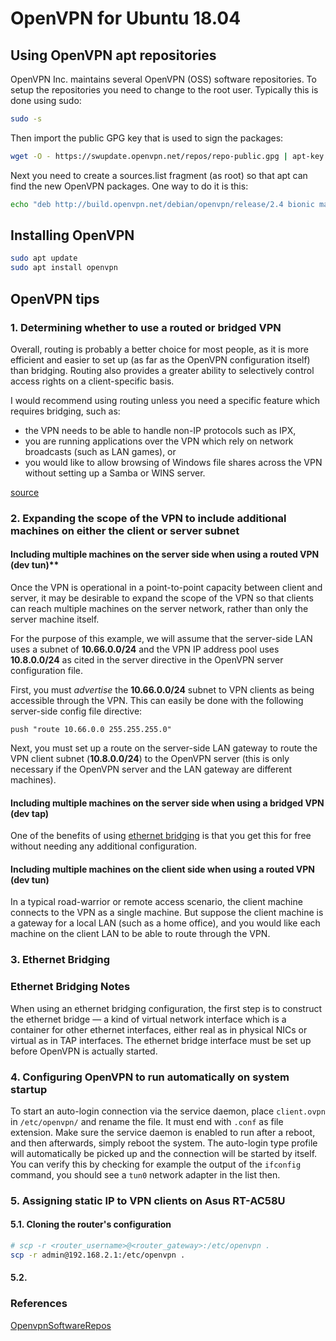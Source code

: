 # OpenVPN for Ubuntu 18.04

## Using OpenVPN apt repositories

OpenVPN Inc. maintains several OpenVPN (OSS) software repositories.
To setup the repositories you need to change to the root user. Typically this is done using sudo:

```bash
sudo -s
```

Then import the public GPG key that is used to sign the packages:

```bash
wget -O - https://swupdate.openvpn.net/repos/repo-public.gpg | apt-key add -
```

Next you need to create a sources.list fragment (as root) so that apt can find the new OpenVPN packages. One way to do it is this:

```bash
echo "deb http://build.openvpn.net/debian/openvpn/release/2.4 bionic main" > /etc/apt/sources.list.d/openvpn-aptrepo.list
```

## Installing OpenVPN

```bash
sudo apt update
sudo apt install openvpn
```

## OpenVPN tips

### 1. Determining whether to use a routed or bridged VPN

Overall, routing is probably a better choice for most people, as it is more efficient and easier to set up (as far as the OpenVPN configuration itself) than bridging.
Routing also provides a greater ability to selectively control access rights on a client-specific basis.

I would recommend using routing unless you need a specific feature which requires bridging, such as:

- the VPN needs to be able to handle non-IP protocols such as IPX,
- you are running applications over the VPN which rely on network broadcasts (such as LAN games), or
- you would like to allow browsing of Windows file shares across the VPN without setting up a Samba or WINS server.

[source](https://openvpn.net/community-resources/how-to/#determining-whether-to-use-a-routed-or-bridged-vpn)

### 2. Expanding the scope of the VPN to include additional machines on either the client or server subnet

#### Including multiple machines on the server side when using a routed VPN (dev tun)**

Once the VPN is operational in a point-to-point capacity between client and server, it may be desirable to expand the scope of the VPN so that clients can reach multiple machines on the server network, rather than only the server machine itself.

For the purpose of this example, we will assume that the server-side LAN uses a subnet of **10.66.0.0/24** and the VPN IP address pool uses **10.8.0.0/24** as cited in the server directive in the OpenVPN server configuration file.

First, you must *advertise* the **10.66.0.0/24** subnet to VPN clients as being accessible through the VPN. This can easily be done with the following server-side config file directive:

```
push "route 10.66.0.0 255.255.255.0"
```

Next, you must set up a route on the server-side LAN gateway to route the VPN client subnet (**10.8.0.0/24**) to the OpenVPN server (this is only necessary if the OpenVPN server and the LAN gateway are different machines).

#### Including multiple machines on the server side when using a bridged VPN (dev tap)

One of the benefits of using [ethernet bridging](https://openvpn.net/community-resources/ethernet-bridging/) is that you get this for free without needing any additional configuration.

#### Including multiple machines on the client side when using a routed VPN (dev tun)

In a typical road-warrior or remote access scenario, the client machine connects to the VPN as a single machine. But suppose the client machine is a gateway for a local LAN (such as a home office), and you would like each machine on the client LAN to be able to route through the VPN.

### 3. Ethernet Bridging

### Ethernet Bridging Notes

When using an ethernet bridging configuration, the first step is to construct the ethernet bridge — a kind of virtual network interface which is a container for other ethernet interfaces, either real as in physical NICs or virtual as in TAP interfaces.
The ethernet bridge interface must be set up before OpenVPN is actually started.

### 4. Configuring OpenVPN to run automatically on system startup

To start an auto-login connection via the service daemon, place `client.ovpn` in `/etc/openvpn/` and rename the file.
It must end with `.conf` as file extension. Make sure the service daemon is enabled to run after a reboot, and then afterwards, simply reboot the system.
The auto-login type profile will automatically be picked up and the connection will be started by itself.
You can verify this by checking for example the output of the `ifconfig` command, you should see a `tun0` network adapter in the list then.

### 5. Assigning static IP to VPN clients on Asus RT-AC58U

#### 5.1. Cloning the router's configuration

```bash
# scp -r <router_username>@<router_gateway>:/etc/openvpn .
scp -r admin@192.168.2.1:/etc/openvpn .
```

#### 5.2. 

### References

[OpenvpnSoftwareRepos](https://community.openvpn.net/openvpn/wiki/OpenvpnSoftwareRepos)
